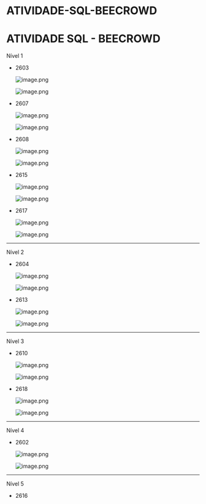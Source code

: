 # ATIVIDADE-SQL-BEECROWD
# ATIVIDADE SQL - BEECROWD

Nível 1

- 2603
    
    ![image.png](attachment:4f4a0d36-8aff-415c-8771-d4aca488d117:image.png)
    
    ![image.png](attachment:249d591e-ad8c-48c9-88d2-1c3faeb031a6:image.png)
    
- 2607
    
    ![image.png](attachment:041fd345-7060-4517-99cf-a7eacbbedce6:image.png)
    
    ![image.png](attachment:baec4104-9e63-4054-b5ce-f5b9bc878574:image.png)
    
- 2608
    
    ![image.png](attachment:95498cf7-740d-47d8-8401-8222353d91c8:image.png)
    
    ![image.png](attachment:a67c96ad-f79e-4ab6-8e05-597daab2eced:image.png)
    
- 2615
    
    ![image.png](attachment:aa0fe7b0-e068-4f69-9926-7ef29ed970b9:image.png)
    
    ![image.png](attachment:d3474479-0a1e-41b2-8eca-70e5a9ad9512:image.png)
    
- 2617
    
    ![image.png](attachment:c4a2734e-d629-47f9-9547-b5021d33752e:image.png)
    
    ![image.png](attachment:42835e65-9827-46eb-998f-867c2dc9ce7d:image.png)
    

---

Nível 2

- 2604
    
    ![image.png](attachment:097be61e-4675-4f6b-aef3-e0835318c734:image.png)
    
    ![image.png](attachment:3838ccf3-6185-4e78-b58e-e70bd1bf0c08:image.png)
    
- 2613
    
    ![image.png](attachment:fd839854-fcbd-4501-b930-729973ff6e66:image.png)
    
    ![image.png](attachment:937b9c0e-4d42-4662-b646-6220ec322302:image.png)
    

---

Nível 3

- 2610
    
    ![image.png](attachment:b5ee6f7f-60e1-4292-b1bb-1482fc5c351a:image.png)
    
    ![image.png](attachment:3b787ff3-664b-43ab-baca-46291fd9f98d:image.png)
    
- 2618
    
    ![image.png](attachment:56d6e110-6aa7-4e70-97cd-e01660379784:image.png)
    
    ![image.png](attachment:8416d4c0-4145-4434-9499-4a5cec79546e:image.png)
    

---

Nível 4

- 2602
    
    ![image.png](attachment:f35254c0-2aa6-4104-bc1b-c6681c078178:image.png)
    
    ![image.png](attachment:b7160674-3aa4-42df-a777-d93140a8058c:image.png)
    

---

Nível 5

- 2616
